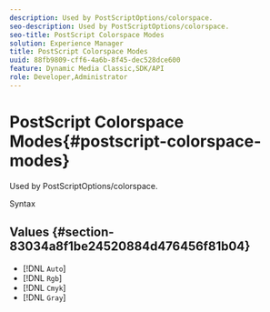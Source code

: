 ```yaml
---
description: Used by PostScriptOptions/colorspace.
seo-description: Used by PostScriptOptions/colorspace.
seo-title: PostScript Colorspace Modes
solution: Experience Manager
title: PostScript Colorspace Modes
uuid: 88fb9809-cff6-4a6b-8f45-dec528dce600
feature: Dynamic Media Classic,SDK/API
role: Developer,Administrator
---
```


# PostScript Colorspace Modes{#postscript-colorspace-modes}

Used by PostScriptOptions/colorspace.

 Syntax 

## Values {#section-83034a8f1be24520884d476456f81b04}

* [!DNL `Auto`] 
* [!DNL `Rgb`] 
* [!DNL `Cmyk`] 
* [!DNL `Gray`]

